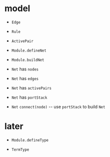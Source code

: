 # model

- `Edge`

- `Rule`

- `ActivePair`

- `Module.defineNet`
- `Module.buildNet`

- `Net` has `nodes`
- `Net` has `edges`
- `Net` has `activePairs`
- `Net` has `portStack`

- `Net` `connect(node)` -- use `portStack` to build `Net`

# later

- `Module.defineType`

- `TermType`
